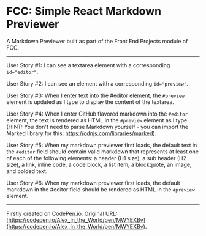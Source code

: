 # FCC: Simple React Markdown Previewer

A Markdown Previewer built as part of the Front End Projects module of FCC.
___

User Story #1: I can see a textarea element with a corresponding `id="editor"`.

User Story #2: I can see an element with a corresponding `id="preview"`.

User Story #3: When I enter text into the #editor element, the `#preview` element is updated as I type to display the content of the textarea.

User Story #4: When I enter GitHub flavored markdown into the `#editor` element, the text is rendered as HTML in the `#preview` element as I type (HINT: You don't need to parse Markdown yourself - you can import the Marked library for this: https://cdnjs.com/libraries/marked).

User Story #5: When my markdown previewer first loads, the default text in the `#editor` field should contain valid markdown that represents at least one of each of the following elements: a header (H1 size), a sub header (H2 size), a link, inline code, a code block, a list item, a blockquote, an image, and bolded text.

User Story #6: When my markdown previewer first loads, the default markdown in the #editor field should be rendered as HTML in the `#preview` element.
___
Firstly created on CodePen.io. Original URL: [https://codepen.io/Alex_in_the_World/pen/MWYEXBv](https://codepen.io/Alex_in_the_World/pen/MWYEXBv).


